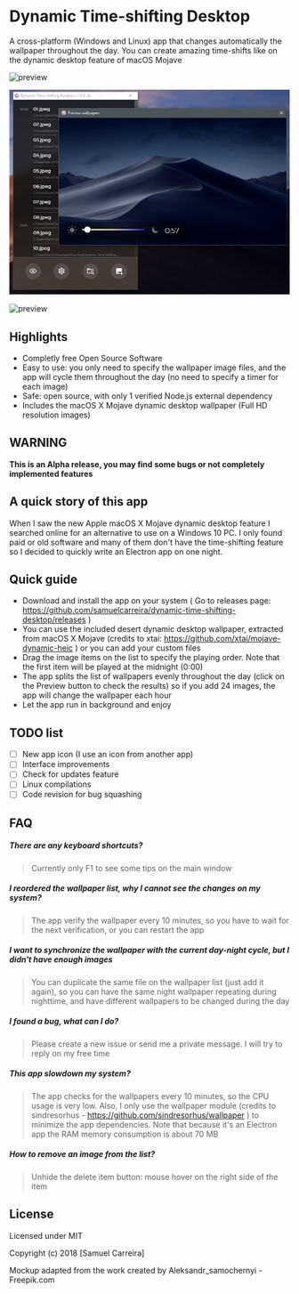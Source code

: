 # Dynamic Time-shifting Desktop
A cross-platform (Windows and Linux) app that changes automatically the wallpaper throughout the day. You can create amazing time-shifts like on the dynamic desktop feature of macOS Mojave

![preview](https://raw.githubusercontent.com/samuelcarreira/dynamic-time-shifting-desktop/master/gif-preview1.gif)

![preview](https://raw.githubusercontent.com/samuelcarreira/dynamic-time-shifting-desktop/master/preview-app.JPG)

![preview](https://raw.githubusercontent.com/samuelcarreira/dynamic-time-shifting-desktop/master/preview-app2.JPG)

## Highlights
- Completly free Open Source Software
- Easy to use: you only need to specify the wallpaper image files, and the app will cycle them throughout the day (no need to specify a timer for each image)
- Safe: open source, with only 1 verified Node.js external dependency 
- Includes the macOS X Mojave dynamic desktop wallpaper (Full HD resolution images)

## WARNING
**This is an Alpha release, you may find some bugs or not completely implemented features**

## A quick story of this app
When I saw the new Apple macOS X Mojave dynamic desktop feature I searched online for an alternative to use on a Windows 10 PC. I only found paid or old software and many of them don't have the time-shifting feature so I decided to quickly write an Electron app on one night.
 
## Quick guide
-  Download and install the app on your system ( Go to releases page: https://github.com/samuelcarreira/dynamic-time-shifting-desktop/releases )
-  You can use the included desert dynamic desktop wallpaper, extracted from macOS X Mojave (credits to xtai: https://github.com/xtai/mojave-dynamic-heic ) or you can add your custom files
-  Drag the image items on the list to specify the playing order. Note that the first item will be played at the midnight (0:00)
-  The app splits the list of wallpapers evenly throughout the day (click on the Preview button to check the results) so if you add 24 images, the app will change the wallpaper each hour
-  Let the app run in background and enjoy



## TODO list
- [ ]  New app icon (I use an icon from another app) 
- [ ]  Interface improvements
- [ ]  Check for updates feature
- [ ]  Linux compilations
- [ ]  Code revision for bug squashing

## FAQ
##### There are any keyboard shortcuts?
> Currently only F1 to see some tips on the main window

##### I reordered the wallpaper list, why I cannot see the changes on my system?
> The app verify the wallpaper every 10 minutes, so you have to wait for the next verification, or you can restart the app

##### I want to synchronize the wallpaper with the current day-night cycle, but I didn't have enough images
> You can duplicate the same file on the wallpaper list (just add it again), so you can have the same night wallpaper repeating during nighttime, and have different wallpapers to be changed during the day

##### I found a bug, what can I do?
> Please create a new issue or send me a private message. I will try to reply on my free time

##### This app slowdown my system?
> The app checks for the wallpapers every 10 minutes, so the CPU usage is very low. Also, I only use the wallpaper module (credits to sindresorhus - https://github.com/sindresorhus/wallpaper ) to minimize the app dependencies. Note that because it's an Electron app the RAM memory consumption is about 70 MB

##### How to remove an image from the list?
> Unhide the delete item button: mouse hover on the right side of the item


## License

Licensed under MIT

Copyright (c) 2018 [Samuel Carreira]

Mockup adapted from the work created by Aleksandr_samochernyi - Freepik.com